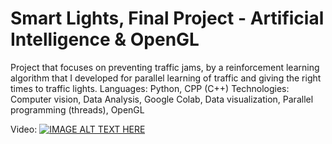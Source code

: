 # Smart Lights, Final Project - Artificial Intelligence & OpenGL

Project that focuses on preventing traffic jams, by a reinforcement learning algorithm that I developed for parallel learning of traffic and giving the right times to traffic lights.
Languages: Python, CPP (C++)
Technologies: Computer vision, Data Analysis, Google Colab, Data visualization, Parallel programming (threads), OpenGL

Video:
[![IMAGE ALT TEXT HERE](https://img.youtube.com/vi/UzKIcI2FmDY/0.jpg)](https://www.youtube.com/watch?v=UzKIcI2FmDY)

